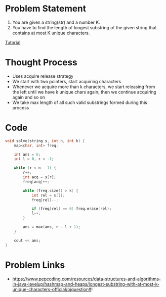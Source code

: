 # Problem Statement
1. You are given a string(str) and a number K.
2. You have to find the length of longest substring of the given string that contains at most K unique characters.

[Tutorial](https://www.youtube.com/watch?v=shsYUyF7pEs&list=PL-Jc9J83PIiEp9DKNiaQyjuDeg3XSoVMR&index=18)

# Thought Process
- Uses acquire release strategy
- We start with two pointers, start acquiring characters
- Whenever we acquire more than k characters, we start releasing from the left until we have k unique chars again, then we continue acquiring again and so on
- We take max length of all such valid substrings formed during this process

# Code
```cpp
void solve(string s, int n, int k) {
    map<char, int> freq;

    int ans = 0;
    int l = 0, r = -1;

    while (r < n - 1) {
        r++;
        int acq = s[r];
        freq[acq]++;

        while (freq.size() > k) {
            int rel = s[l];
            freq[rel]--;

            if (freq[rel] == 0) freq.erase(rel);
            l++;
        }

        ans = max(ans, r - l + 1);
    }

    cout << ans;
}
```

# Problem Links
- https://www.pepcoding.com/resources/data-structures-and-algorithms-in-java-levelup/hashmap-and-heaps/longest-substring-with-at-most-k-unique-characters-official/ojquestion#!
